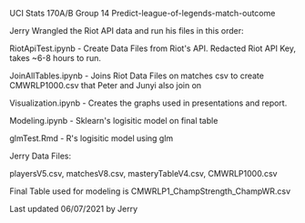 UCI Stats 170A/B Group 14 Predict-league-of-legends-match-outcome

Jerry Wrangled the Riot API data and run his files in this order:

  RiotApiTest.ipynb - Create Data Files from Riot's API. Redacted Riot API Key, takes ~6-8 hours to run. 
  
  JoinAllTables.ipynb - Joins Riot Data Files on matches csv to create CMWRLP1000.csv that Peter and Junyi also join on
  
  Visualization.ipynb - Creates the graphs used in presentations and report.
  
  Modeling.ipynb - Sklearn's logisitic model on final table 
  
  glmTest.Rmd - R's logisitic model using glm
  
  
Jerry Data Files:

  playersV5.csv,  matchesV8.csv,  masteryTableV4.csv,  CMWRLP1000.csv
 
 
Final Table used for modeling is CMWRLP1_ChampStrength_ChampWR.csv


Last updated 06/07/2021 by Jerry
